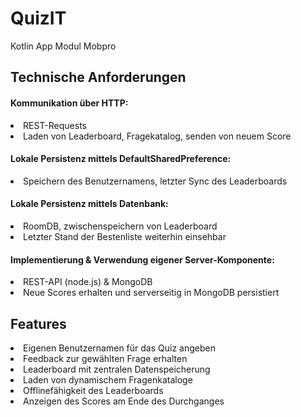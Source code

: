 # QuizIT

Kotlin App Modul Mobpro

<h2>Technische Anforderungen</h2>
<h4>Kommunikation über HTTP: </h4>
<li>REST-Requests</li>
<li>Laden von Leaderboard, Fragekatalog, senden von neuem Score</li>

<h4>Lokale Persistenz mittels DefaultSharedPreference:</h4>
<li>Speichern des Benutzernamens, letzter Sync des Leaderboards</li>

<h4>Lokale Persistenz mittels Datenbank:</h4>
<li>RoomDB, zwischenspeichern von Leaderboard</li>
<li>Letzter Stand der Bestenliste weiterhin einsehbar</li>

<h4>Implementierung & Verwendung eigener Server-Komponente: </h4>
<li>REST-API (node.js) & MongoDB</li>
<li>Neue Scores erhalten und serverseitig in MongoDB persistiert</li>


<h2>Features</h2>
<li>Eigenen Benutzernamen für das Quiz angeben</li>
<li>Feedback zur gewählten Frage erhalten</li>
<li>Leaderboard mit zentralen Datenspeicherung</li>
<li>Laden von dynamischem Fragenkataloge</li>
<li>Offlinefähigkeit des Leaderboards</li>
<li>Anzeigen des Scores am Ende des Durchganges</li>
